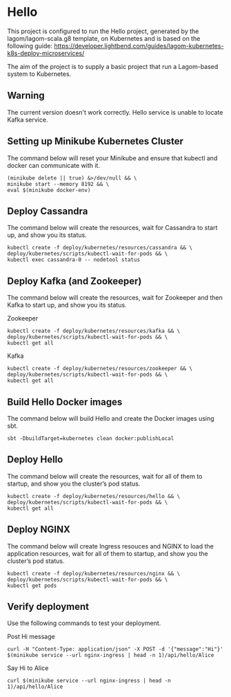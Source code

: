 Hello
=================================================

This project is configured to run the Hello project, generated by the lagom/lagom-scala.g8 template,
on Kubernetes and is based on the following guide:
https://developer.lightbend.com/guides/lagom-kubernetes-k8s-deploy-microservices/

The aim of the project is to supply a basic project that run a Lagom-based system to Kubernetes.

Warning
-------------------------------------------------
The current version doesn't work correctly.
Hello service is unable to locate Kafka service. 


Setting up Minikube Kubernetes Cluster
-------------------------------------------------

The command below will reset your Minikube and ensure that kubectl and docker can communicate with it.

```
(minikube delete || true) &>/dev/null && \
minikube start --memory 8192 && \
eval $(minikube docker-env)
```


Deploy Cassandra
-------------------------------------------------
The command below will create the resources, wait for Cassandra to start up, and show you its status.

```
kubectl create -f deploy/kubernetes/resources/cassandra && \
deploy/kubernetes/scripts/kubectl-wait-for-pods && \
kubectl exec cassandra-0 -- nodetool status
```

Deploy Kafka (and Zookeeper)
-------------------------------------------------
The command below will create the resources, wait for Zookeeper and then Kafka to start up, and show you its status.

Zookeeper
```
kubectl create -f deploy/kubernetes/resources/kafka && \
deploy/kubernetes/scripts/kubectl-wait-for-pods && \
kubectl get all
```

Kafka
```
kubectl create -f deploy/kubernetes/resources/zookeeper && \
deploy/kubernetes/scripts/kubectl-wait-for-pods && \
kubectl get all
```


Build Hello Docker images
-------------------------------------------------

The command below will build Hello and create the Docker images using sbt.

`sbt -DbuildTarget=kubernetes clean docker:publishLocal`


Deploy Hello
-------------------------------------------------

The command below will create the resources, wait for all of them to startup, and show you the cluster’s pod status.

```
kubectl create -f deploy/kubernetes/resources/hello && \
deploy/kubernetes/scripts/kubectl-wait-for-pods && \
kubectl get all
```


Deploy NGINX
-------------------------------------------------

The command below will create Ingress resouces and NGINX to load the application resources, wait for all of them to startup, and show you the cluster’s pod status.

```
kubectl create -f deploy/kubernetes/resources/nginx && \
deploy/kubernetes/scripts/kubectl-wait-for-pods && \
kubectl get pods
```


Verify deployment
-------------------------------------------------

Use the following commands to test your deployment.

Post Hi message

`curl -H "Content-Type: application/json" -X POST -d '{"message":"Hi"}' $(minikube service --url nginx-ingress | head -n 1)/api/hello/Alice`

Say Hi to Alice

`curl $(minikube service --url nginx-ingress | head -n 1)/api/hello/Alice`



